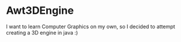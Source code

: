 # Awt3DEngine
I want to learn Computer Graphics on my own, so I decided to attempt creating a 3D engine in java :)
